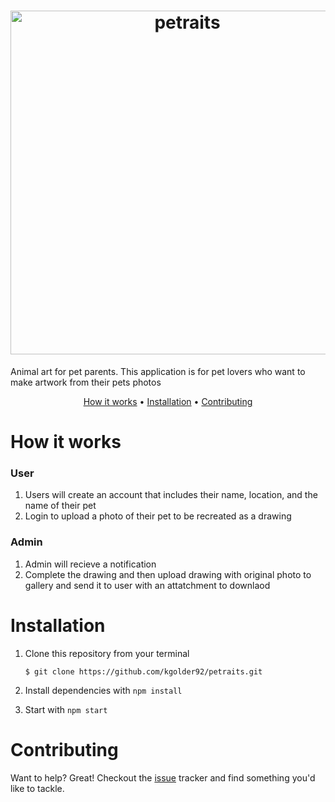 <h1 align="center"> 
  <img src="https://i.imgur.com/8tZXVi4.png" alt="petraits" width="550">
</h1>
Animal art for pet parents. 
This application is for pet lovers who want to make artwork from their pets photos

<p align="center">
  <a href="#How it works">How it works</a> •
  <a href="#installation">Installation</a> •
  <a href="#contributing">Contributing</a>
</p>

# How it works
### User
1. Users will create an account that includes their name, location, and the name of their pet 
2. Login to upload a photo of their pet to be recreated as a drawing

### Admin
1. Admin will recieve a notification 
2. Complete the drawing and then upload drawing with original photo to gallery and send it to user with an attatchment to downlaod

# Installation
1. Clone this repository from your terminal

   `$ git clone https://github.com/kgolder92/petraits.git`

2. Install dependencies with `npm install`

3. Start with `npm start`

# Contributing
Want to help? Great! Checkout the [issue](https://github.com/kgolder92/petraits/issues) tracker and find something you'd like to tackle.
